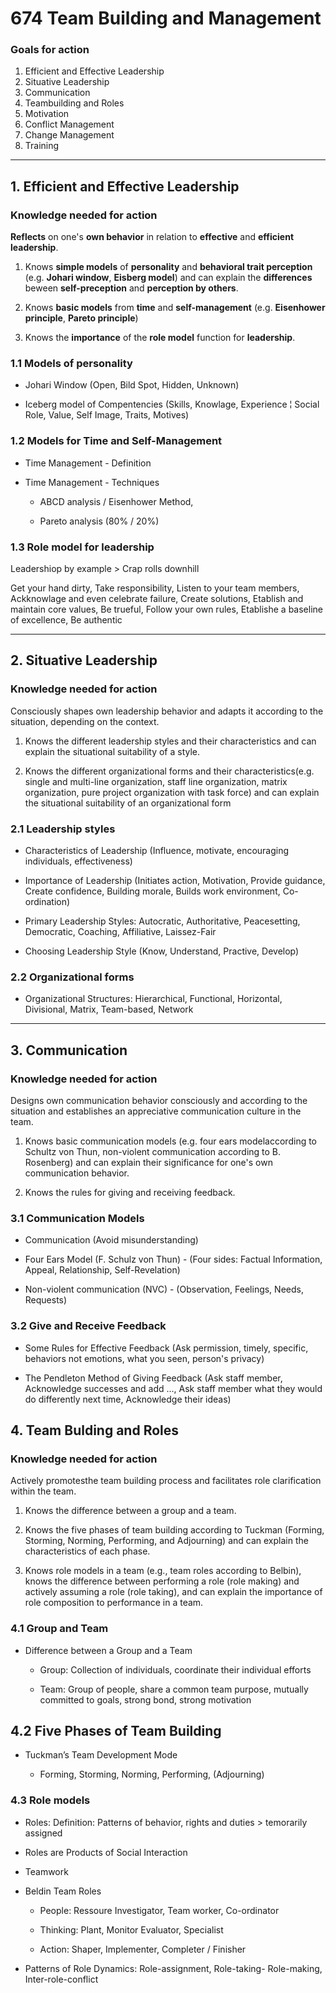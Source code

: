 # 674 Team Building and Management

### Goals for action

1. Efficient and Effective Leadership
2. Situative Leadership
3. Communication
4. Teambuilding and Roles
5. Motivation
6. Conflict Management
7. Change Management
8. Training

---

## 1. Efficient and Effective Leadership

### Knowledge needed for action

**Reflects** on one's **own behavior** in relation to **effective** and **efficient leadership**.

1. Knows **simple models** of **personality** and **behavioral trait perception** (e.g. **Johari window**, **Eisberg model**) and can explain the **differences** beween **self-preception** and **perception by others**.

2. Knows **basic models** from **time** and **self-management** (e.g. **Eisenhower principle**, **Pareto principle**)

3. Knows the **importance** of the **role model** function for **leadership**.

### 1.1 Models of personality

- Johari Window (Open, Bild Spot, Hidden, Unknown)

- Iceberg model of Compentencies (Skills, Knowlage, Experience ¦ Social Role, Value, Self Image, Traits, Motives)

### 1.2 Models for Time and Self-Management

- Time Management - Definition

- Time Management - Techniques 
  
  - ABCD analysis / Eisenhower Method, 
  
  - Pareto analysis (80% / 20%)

### 1.3 Role model for leadership

Leadershiop by example > Crap rolls downhill

Get your hand dirty, Take responsibility, Listen to your team members, Ackknowlage and even celebrate failure, Create solutions, Etablish and maintain core values, Be trueful, Follow your own rules, Etablishe a baseline of excellence, Be authentic

----

## 2. Situative Leadership

### Knowledge needed for action

Consciously shapes own leadership behavior and adapts it according to the situation, depending on the context.

1. Knows the different leadership styles and their characteristics and can explain the situational suitability of a style.

2. Knows the different organizational forms and their characteristics(e.g. single and multi-line organization, staff line organization, matrix organization, pure project organization with task force) and can explain the situational suitability of an organizational form

### 2.1 Leadership styles

- Characteristics of Leadership (Influence, motivate, encouraging individuals, effectiveness)

- Importance of Leadership (Initiates action, Motivation, Provide guidance, Create confidence, Building morale, Builds work environment, Co-ordination)

- Primary Leadership Styles: Autocratic, Authoritative, Peacesetting, Democratic, Coaching, Affiliative, Laissez-Fair

- Choosing Leadership Style (Know, Understand, Practive, Develop)

### 2.2 Organizational forms

- Organizational Structures: Hierarchical, Functional, Horizontal, Divisional, Matrix, Team-based, Network

---

## 3. Communication

### Knowledge needed for action

Designs own communication behavior consciously and according to the situation and establishes an appreciative communication culture in the team.

1. Knows basic communication models (e.g. four ears modelaccording to Schultz von Thun, non-violent communication according to B. Rosenberg) and can explain their significance for one's own communication behavior.

2. Knows the rules for giving and receiving feedback.

### 3.1 Communication Models

- Communication (Avoid misunderstanding)

- Four Ears Model (F. Schulz von Thun) - (Four sides: Factual Information, Appeal, Relationship, Self-Revelation)

- Non-violent communication (NVC) - (Observation, Feelings, Needs, Requests)

### 3.2 Give and Receive Feedback

- Some Rules for Effective Feedback (Ask permission, timely, specific, behaviors not emotions, what you seen, person's privacy)

- The Pendleton Method of Giving Feedback (Ask staff member, Acknowledge successes and add ..., Ask staff member what they would do differently next time,  Acknowledge their ideas)

## 4. Team Bulding and Roles

### Knowledge needed for action

Actively promotesthe team building process and facilitates role clarification within the team.

1. Knows the difference between a group and a team.

2. Knows the five phases of team building according to Tuckman (Forming, Storming, Norming, Performing, and Adjourning) and can explain the characteristics of each phase.

3. Knows role models in a team (e.g., team roles according to Belbin), knows the difference between performing a role (role making) and actively assuming a role (role taking), and can explain the importance of role composition to performance in a team.

### 4.1 Group and Team

- Difference between a Group and a Team
  
  - Group: Collection of individuals, coordinate their individual efforts
  
  - Team: Group of people, share a common team purpose, mutually committed to goals, strong bond, strong motivation

## 4.2 Five Phases of Team Building

- Tuckman’s Team Development Mode
  
  - Forming, Storming, Norming, Performing, (Adjourning)

### 4.3 Role models

- Roles: Definition: Patterns of behavior, rights and duties > temorarily assigned

- Roles are Products of Social Interaction

- Teamwork

- Beldin Team Roles
  
  - People: Ressoure Investigator, Team worker, Co-ordinator
  
  - Thinking: Plant, Monitor Evaluator, Specialist
  
  - Action: Shaper, Implementer, Completer / Finisher

- Patterns of Role Dynamics: Role-assignment, Role-taking- Role-making, Inter-role-conflict
